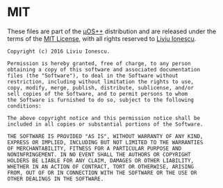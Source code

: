 # MIT

These files are part of the [µOS++](https://github.com/micro-os-plus)
distribution and are released under the terms of the
[MIT License](https://opensource.org/licenses/MIT), with all rights
reserved to [Liviu Ionescu](https://github.com/ilg-ul).
 
```
Copyright (c) 2016 Liviu Ionescu.

Permission is hereby granted, free of charge, to any person
obtaining a copy of this software and associated documentation
files (the "Software"), to deal in the Software without
restriction, including without limitation the rights to use,
copy, modify, merge, publish, distribute, sublicense, and/or
sell copies of the Software, and to permit persons to whom
the Software is furnished to do so, subject to the following
conditions:

The above copyright notice and this permission notice shall be
included in all copies or substantial portions of the Software.

THE SOFTWARE IS PROVIDED "AS IS", WITHOUT WARRANTY OF ANY KIND,
EXPRESS OR IMPLIED, INCLUDING BUT NOT LIMITED TO THE WARRANTIES
OF MERCHANTABILITY, FITNESS FOR A PARTICULAR PURPOSE AND
NONINFRINGEMENT. IN NO EVENT SHALL THE AUTHORS OR COPYRIGHT
HOLDERS BE LIABLE FOR ANY CLAIM, DAMAGES OR OTHER LIABILITY,
WHETHER IN AN ACTION OF CONTRACT, TORT OR OTHERWISE, ARISING
FROM, OUT OF OR IN CONNECTION WITH THE SOFTWARE OR THE USE OR
OTHER DEALINGS IN THE SOFTWARE.
```

